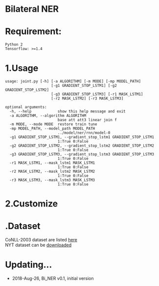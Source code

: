 # Bilateral NER


Requirement:
===
    Python 2  
    Tensorflow: >=1.4  


1.Usage
===
    usage: joint.py [-h] [-a ALGORITHM] [-m MODE] [-mp MODEL_PATH]
                         [-g1 GRADIENT_STOP_LSTM1] [-g2 GRADIENT_STOP_LSTM2]
                         [-g3 GRADIENT_STOP_LSTM3] [-r1 MASK_LSTM1]
                         [-r2 MASK_LSTM2] [-r3 MASK_LSTM3]

	optional arguments:
	  -h, --help            show this help message and exit
	  -a ALGORITHM, --algorithm ALGORITHM
	                        base att att3 linear join f
	  -m MODE, --mode MODE  restore train tune
	  -mp MODEL_PATH, --model_path MODEL_PATH
	                        ../model/ner/rnn/model-0
	  -g1 GRADIENT_STOP_LSTM1, --gradient_stop_lstm1 GRADIENT_STOP_LSTM1
	                        1:True 0:False
	  -g2 GRADIENT_STOP_LSTM2, --gradient_stop_lstm2 GRADIENT_STOP_LSTM2
	                        1:True 0:False
	  -g3 GRADIENT_STOP_LSTM3, --gradient_stop_lstm3 GRADIENT_STOP_LSTM3
	                        1:True 0:False
	  -r1 MASK_LSTM1, --mask_lstm1 MASK_LSTM1
	                        1:True 0:False
	  -r2 MASK_LSTM2, --mask_lstm2 MASK_LSTM2
	                        1:True 0:False
	  -r3 MASK_LSTM3, --mask_lstm3 MASK_LSTM3
	                        1:True 0:False



2.Customize
===
     
    
.Dataset
===
CoNLL-2003 dataset are listed [here](data)  
NYT dataset can be [downloaded](https://github.com/shanzhenren/CoType)  


Updating...
===
* 2018-Aug-26, Bi_NER v0.1, initial version
  

